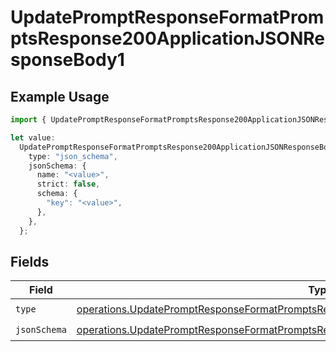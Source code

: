 # UpdatePromptResponseFormatPromptsResponse200ApplicationJSONResponseBody1

## Example Usage

```typescript
import { UpdatePromptResponseFormatPromptsResponse200ApplicationJSONResponseBody1 } from "orq-poc-typescript-multi-env-version/models/operations";

let value:
  UpdatePromptResponseFormatPromptsResponse200ApplicationJSONResponseBody1 = {
    type: "json_schema",
    jsonSchema: {
      name: "<value>",
      strict: false,
      schema: {
        "key": "<value>",
      },
    },
  };
```

## Fields

| Field                                                                                                                                                                                              | Type                                                                                                                                                                                               | Required                                                                                                                                                                                           | Description                                                                                                                                                                                        |
| -------------------------------------------------------------------------------------------------------------------------------------------------------------------------------------------------- | -------------------------------------------------------------------------------------------------------------------------------------------------------------------------------------------------- | -------------------------------------------------------------------------------------------------------------------------------------------------------------------------------------------------- | -------------------------------------------------------------------------------------------------------------------------------------------------------------------------------------------------- |
| `type`                                                                                                                                                                                             | [operations.UpdatePromptResponseFormatPromptsResponse200ApplicationJSONResponseBody1Type](../../models/operations/updatepromptresponseformatpromptsresponse200applicationjsonresponsebody1type.md) | :heavy_check_mark:                                                                                                                                                                                 | N/A                                                                                                                                                                                                |
| `jsonSchema`                                                                                                                                                                                       | [operations.UpdatePromptResponseFormatPromptsResponse200ApplicationJSONJSONSchema](../../models/operations/updatepromptresponseformatpromptsresponse200applicationjsonjsonschema.md)               | :heavy_check_mark:                                                                                                                                                                                 | N/A                                                                                                                                                                                                |